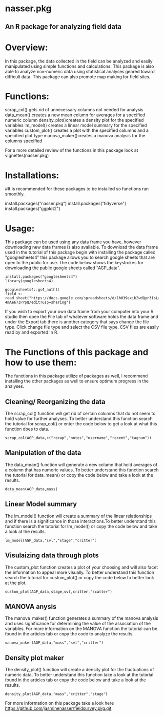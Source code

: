 # nasser.pkg

## An R package for analyzing field data

# Overview:

In this package, the data collected in the field can be analyzed and easily manipulated using simple functions and calculations. This package is also able to analyze non-numeric data using statistical analyses geared toward difficult data. This package can also promote map making for field sites.

# Functions:

scrap_col()   gets rid of unnecessary columns not needed for analysis
data_mean()   creates a new mean column for averages for a specified numeric column
density_plot()creates a density plot for the specified variables
lm_model()    creates a linear model summary for the specified variables
custom_plot() creates a plot with the specified columns and a specified plot type
manova_maker()creates a manova analysis for the columns specified

For a more detailed review of the functions in this package look at vignettes(nasser.pkg)

# Installations:
#It is recommended for these packages to be installed so functions run smoothly.

install.packages("nasser.pkg")
install.packages("tidyverse")
install.packages("ggplot2")

# Usage:
This package can be used using any data frame you have, however downloading new data frames is also available. To download the data frame used in the tutorial of this package begin with installing the package called "googlesheets4" this package allows you to search google sheets that are open to the public for use. The code below shows the keystrokes for downloading the public google sheets called "AGP_data".

```{R}
install.packages("googlesheets4")
library(googlesheets4)

googlesheets4::gs4_auth()
field <- read_sheet("https://docs.google.com/spreadsheets/d/1hH39exibZwdQyr3IsLzxBMXpfCz0qVN-4mAe673PPpQ/edit?usp=sharing")
```
If you wish to export your own data frame from your computer into your R studio then open the File tab of whatever software holds the data frame and under the Export tab there is another category that says change the file type. Click change file type and select the CSV file type. CSV files are easily read by and exported in R. 

# The Functions of this package and how to use them:
The functions in this package utilize of packages as well, I recommend installing the other packages as well to ensure optimum progress in the analyses. 

## Cleaning/ Reorganizing the data
The scrap_col() function will get rid of certain columns that do not seem to hold value for further analyses.
To better understand this function search the tutorial for scrap_col() or enter the code below to get a look at what this function does to data.

```{R}
scrap_col(AGP_data,c("recap","notes","username","recent","tagnum"))

```
## Manipulation of the data
The data_mean() function will generate a new column that hold averages of a column that has numeric values. To better understand this function search the tutorial for data_mean() or copy the code below and take a look at the results.

```{R}
data_mean(AGP_data,mass)

```
## Linear Model summary 
The lm_model() function will create a summary of the linear relationships and if there is a significance in those interactions.To better understand this function search the tutorial for lm_model() or copy the code below and take a look at the results.

```{R}
lm_model(AGP_data,"svl","stage","critter")

```
## Visulaizing data through plots

The custom_plot function creates a plot of your choosing and will also facet the information to appeal more visually. To better understand this function search the tutorial for custom_plot() or copy the code below to better look at the plot. 

```{R}
custom_plot(AGP_data,stage,svl,critter,"scatter")

```
## MANOVA anysis 

The manova_maker() function generates a summary of the manova analysis and uses significance for determining the value of the association of the variables. For more information on the MANOVA function the tutorial can be found in the articles tab or copy the code to analyze the results.

```{R}
manova_maker(AGP_data,"mass","svl","critter")

```
## Density plot maker 

The density_plot() function will create a density plot for the fluctuations of numeric data. To better understand this function take a look at the tutorial found in the articles tab or copy the code below and take a look at the results. 

```{R}
density_plot(AGP_data,"mass","critter","stage")

```
For more information on this package take a look here https://github.com/jasminenasser/fieldsurvey.pkg.git
